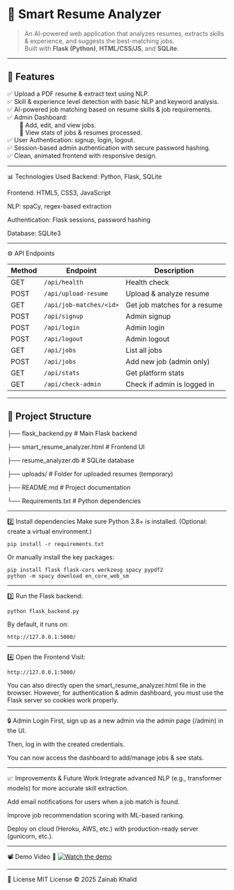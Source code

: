 # 📄 Smart Resume Analyzer

> An AI-powered web application that analyzes resumes, extracts skills & experience, and suggests the best-matching jobs.  
> Built with **Flask (Python)**, **HTML/CSS/JS**, and **SQLite**.  

---

## 🚀 Features

✅ Upload a PDF resume & extract text using NLP.  
✅ Skill & experience level detection with basic NLP and keyword analysis.  
✅ AI-powered job matching based on resume skills & job requirements.  
✅ Admin Dashboard:  
  🔹 Add, edit, and view jobs.  
  🔹 View stats of jobs & resumes processed.  
✅ User Authentication: signup, login, logout.  
✅ Session-based admin authentication with secure password hashing.  
✅ Clean, animated frontend with responsive design.

---

📊 Technologies Used
Backend: Python, Flask, SQLite

Frontend: HTML5, CSS3, JavaScript

NLP: spaCy, regex-based extraction

Authentication: Flask sessions, password hashing

Database: SQLite3

---

⚙️ API Endpoints

| Method | Endpoint                | Description                  |
| ------ | ----------------------- | ---------------------------- |
| GET    | `/api/health`           | Health check                 |
| POST   | `/api/upload-resume`    | Upload & analyze resume      |
| GET    | `/api/job-matches/<id>` | Get job matches for a resume |
| POST   | `/api/signup`           | Admin signup                 |
| POST   | `/api/login`            | Admin login                  |
| POST   | `/api/logout`           | Admin logout                 |
| GET    | `/api/jobs`             | List all jobs                |
| POST   | `/api/jobs`             | Add new job (admin only)     |
| GET    | `/api/stats`            | Get platform stats           |
| GET    | `/api/check-admin`      | Check if admin is logged in  |


---

## 📂 Project Structure
├── flask_backend.py # Main Flask backend

├── smart_resume_analyzer.html # Frontend UI

├── resume_analyzer.db # SQLite database

├── uploads/ # Folder for uploaded resumes (temporary)

├── README.md # Project documentation

└── Requirements.txt # Python dependencies

---

2️⃣ Install dependencies
Make sure Python 3.8+ is installed.
(Optional: create a virtual environment.)

	pip install -r requirements.txt
Or manually install the key packages:

	pip install flask flask-cors werkzeug spacy pypdf2
	python -m spacy download en_core_web_sm

---

3️⃣ Run the Flask backend:

	python flask_backend.py
By default, it runs on:

	http://127.0.0.1:5000/

---

4️⃣ Open the Frontend
Visit:

	http://127.0.0.1:5000/
You can also directly open the smart_resume_analyzer.html file in the browser.
However, for authentication & admin dashboard, you must use the Flask server so cookies work properly.

---

🔒 Admin Login
First, sign up as a new admin via the admin page (/admin) in the UI.

Then, log in with the created credentials.

You can now access the dashboard to add/manage jobs & see stats.

---

📈 Improvements & Future Work
Integrate advanced NLP (e.g., transformer models) for more accurate skill extraction.

Add email notifications for users when a job match is found.

Improve job recommendation scoring with ML-based ranking.

Deploy on cloud (Heroku, AWS, etc.) with production-ready server (gunicorn, etc.).

---

📽️ Demo Video
🔗 [![Watch the demo](https://img.youtube.com/vi/XTUkD7jVzLc/0.jpg)](https://www.youtube.com/watch?v=XTUkD7jVzLc)

---

📄 License
MIT License © 2025 Zainab Khalid


